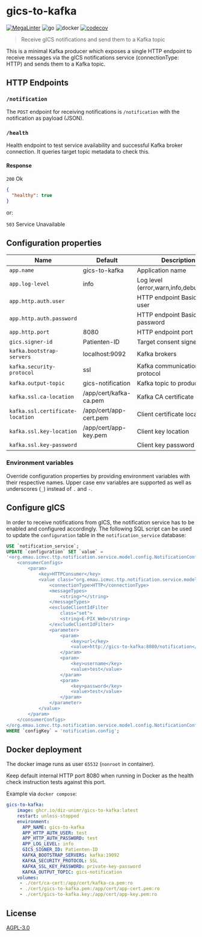 # gics-to-kafka
[![MegaLinter](https://github.com/diz-unimr/gics-to-kafka/workflows/MegaLinter/badge.svg?branch=main)](https://github.com/diz-unimr/gics-to-kafka/actions?query=workflow%3AMegaLinter+branch%3Amain) ![go](https://github.com/diz-unimr/gics-to-kafka/actions/workflows/build.yml/badge.svg) ![docker](https://github.com/diz-unimr/gics-to-kafka/actions/workflows/release.yml/badge.svg) [![codecov](https://codecov.io/gh/diz-unimr/gics-to-kafka/branch/main/graph/badge.svg?token=D66XMZ5ALR)](https://codecov.io/gh/diz-unimr/gics-to-kafka)
> Receive gICS notifications and send them to a Kafka topic

This is a minimal Kafka producer which exposes a single HTTP endpoint to receive messages via
the gICS notifications service (connectionType: HTTP) and sends them to a Kafka topic.

## HTTP Endpoints

### `/notification`

The `POST` endpoint for receiving notifications is `/notification` with the notification as payload (JSON).

### `/health`

Health endpoint to test service availability and successful Kafka broker connection.
It queries target topic metadata to check this.

#### Response

`200` Ok

```json
{
  "healthy": true
}
```
or:

`503` Service Unavailable

## Configuration properties

| Name                             | Default                | Description                             |
|----------------------------------|------------------------|-----------------------------------------|
| `app.name`                       | gics-to-kafka          | Application name                        |
| `app.log-level`                  | info                   | Log level (error,warn,info,debug,trace) |
| `app.http.auth.user`             |                        | HTTP endpoint Basic Auth user           |
| `app.http.auth.password`         |                        | HTTP endpoint Basic Auth password       |
| `app.http.port`                  | 8080                   | HTTP endpoint port                      |
| `gics.signer-id`                 | Patienten-ID           | Target consent signerId                 |
| `kafka.bootstrap-servers`        | localhost:9092         | Kafka brokers                           |
| `kafka.security-protocol`        | ssl                    | Kafka communication protocol            |
| `kafka.output-topic`             | gics-notification      | Kafka topic to produce to               |
| `kafka.ssl.ca-location`          | /app/cert/kafka-ca.pem | Kafka CA certificate location           |
| `kafka.ssl.certificate-location` | /app/cert/app-cert.pem | Client certificate location             |
| `kafka.ssl.key-location`         | /app/cert/app-key.pem  | Client key location                     |
| `kafka.ssl.key-password`         |                        | Client key password                     |

### Environment variables

Override configuration properties by providing environment variables with their respective names.
Upper case env variables are supported as well as underscores (`_`) instead of `.` and `-`.

## Configure gICS

In order to receive notifications from gICS, the notification service has to be enabled and configured accordingly.
The following SQL script can be used to update the `configuration` table in the `notification_service` database:

```sql
USE `notification_service`;
UPDATE `configuration` SET `value` = 
'<org.emau.icmvc.ttp.notification.service.model.config.NotificationConfig>
    <consumerConfigs>
        <param>
            <key>HTTPConsumer</key>
            <value class="org.emau.icmvc.ttp.notification.service.model.config.ConsumerConfig">
                <connectionType>HTTP</connectionType>
                <messageTypes>
                    <string>*</string>
                </messageTypes>
                <excludeClientIdFilter
                    class="set">
                    <string>E-PIX_Web</string>
                </excludeClientIdFilter>
                <parameter>
                    <param>
                        <key>url</key>
                        <value>http://gics-to-kafka:8080/notification</value>
                    </param>
                    <param>
                        <key>username</key>
                        <value>test</value>
                    </param>
                    <param>
                        <key>password</key>
                        <value>test</value>
                    </param>
                </parameter>
            </value>
        </param>
    </consumerConfigs>
</org.emau.icmvc.ttp.notification.service.model.config.NotificationConfig>'
WHERE `configKey` = 'notification.config';
```

## Docker deployment

The docker image runs as user `65532` (`nonroot` in container).

Keep default internal HTTP port 8080 when running in Docker as the health check
instruction tests against this port.

Example via `docker compose`:
```yml
gics-to-kafka:
    image: ghcr.io/diz-unimr/gics-to-kafka:latest
    restart: unless-stopped
    environment:
      APP_NAME: gics-to-kafka
      APP_HTTP_AUTH_USER: test
      APP_HTTP_AUTH_PASSWORD: test
      APP_LOG_LEVEL: info
      GICS_SIGNER_ID: Patienten-ID
      KAFKA_BOOTSTRAP_SERVERS: kafka:19092
      KAFKA_SECURITY_PROTOCOL: SSL
      KAFKA_SSL_KEY_PASSWORD: private-key-password
      KAFKA_OUTPUT_TOPIC: gics-notification
    volumes:
     - ./cert/ca-cert:/app/cert/kafka-ca.pem:ro
     - ./cert/gics-to-kafka.pem:/app/cert/app-cert.pem:ro
     - ./cert/gics-to-kafka.key:/app/cert/app-key.pem:ro
```

## License

[AGPL-3.0](https://www.gnu.org/licenses/agpl-3.0.en.html)